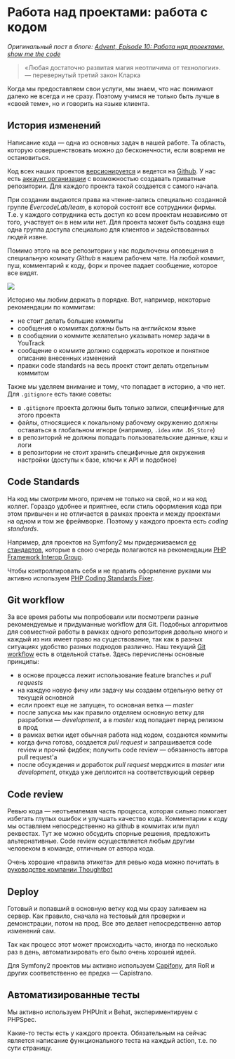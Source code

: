 # Работа над проектами: работа с кодом

*Оригинальный пост в блоге: [Advent, Episode 10: Работа над проектами, show me the code](http://blog.evercodelab.com/advent-episode10-projects-show-me-the-code/)*

> «Любая достаточно развитая магия неотличима от технологии». — перевернутый третий закон Кларка

Когда мы предоставляем свои услуги, мы знаем, что нас понимают далеко не всегда и не сразу. Поэтому учимся не только быть лучше в «своей теме», но и говорить на языке клиента.

## История изменений

Написание кода — одна из основных задач в нашей работе. Та область, которую совершенствовать можно до бесконечности, если вовремя не остановиться.

Код всех наших проектов [версионируется](https://ru.wikipedia.org/wiki/%D0%A1%D0%B8%D1%81%D1%82%D0%B5%D0%BC%D0%B0_%D1%83%D0%BF%D1%80%D0%B0%D0%B2%D0%BB%D0%B5%D0%BD%D0%B8%D1%8F_%D0%B2%D0%B5%D1%80%D1%81%D0%B8%D1%8F%D0%BC%D0%B8) и ведется на [Github](http://github.com). У нас есть [аккаунт организации](https://github.com/EvercodeLab) с возможностью создавать приватные репозитории. Для каждого проекта такой создается с самого начала.

При создании выдаются права на чтение-запись специально созданной группе *EvercodeLab/team*, в которой состоят все сотрудники фирмы. Т.е. у каждого сотрудника есть доступ ко всем проектам независимо от того, участвует он в нем или нет. Для проекта может быть создана еще одна группа доступа специально для клиентов и задействованных людей извне.

Помимо этого на все репозитории у нас подключены оповещения в специальную комнату *Github* в нашем рабочем чате. На любой коммит, пуш, комментарий к коду, форк и прочее падает сообщение, которое все видят.

<img align="center"  src="http://blog.evercodelab.com/assets/images/advent/10/notify.jpg" data-caption="оповещения c github в hipchat" />

Историю мы любим держать в порядке. Вот, например, некоторые рекомендации по коммитам:

* не стоит делать большие коммиты
* сообщения о коммитах должны быть на английском языке
* в сообщении о коммите желательно указывать номер задачи в YouTrack
* сообщение о коммите должно содержать короткое и понятное описание внесенных изменений
* правки code standards на весь проект стоит делать отдельным коммитом

Также мы уделяем внимание и тому, что попадает в историю, а что нет. Для `.gitignore` есть такие советы:

* в `.gitignore` проекта должны быть только записи, специфичные для этого проекта
* файлы, относящиеся к локальному рабочему окружению должны оставаться в глобальном игноре (например, `.idea` или `.DS_Store`)
* в репозиторий не должны попадать пользовательские данные, кэш и логи
* в репозитории не стоит хранить специфичные для окружения настройки (доступы к базе, ключи к API и подобное)

## Code Standards

На код мы смотрим много, причем не только на свой, но и на код коллег. Гораздо удобнее и приятнее, если стиль оформления кода при этом привычен и не отличается в рамках проекта и между проектами на одном и том же фреймворке. Поэтому у каждого проекта есть *coding standards*.

Например, для проектов на Symfony2 мы придерживаемся [ее стандартов](http://symfony.com/doc/current/contributing/code/standards.html), которые в свою очередь полагаются на рекомендации [PHP Framework Interop Group](http://www.php-fig.org/).

Чтобы контроллировать себя и не править оформление руками мы активно используем [PHP Coding Standards Fixer](http://cs.sensiolabs.org/).

## Git workflow

За все время работы мы попробовали или посмотрели разные рекомендуемые и придуманные workflow для Git. Подобных алгоритмов для совместной работы в рамках одного репозитория довольно много и каждый из них имеет право на существование, так как в разных ситуациях удобство разных подходов различно. Наш текущий [Git workflow](../../code_work/git_workflow.md) есть в отдельной статье. Здесь перечислены основные принципы:

* в основе процесса лежит использование feature branches и *pull requests*
* на каждую новую фичу или задачу мы создаем отдельную ветку от текущей основной
* если проект еще не запущен, то основная ветка — *master*
* после запуска мы как правило отделяем основную ветку для разработки — *development*, а в *master* код попадает перед релизом в прод
* в рамках ветки идет обычная работа над кодом, создаются коммиты
* когда фича готова, создается *pull request* и запрашивается code review и прочий фидбек; получить code review — обязанность автора pull request'а
* после обсуждения и доработок *pull request* мерджится в *master* или *development*, откуда уже деплоится на соответствующий сервер

## Code review

Ревью кода — неотъемлемая часть процесса, которая сильно помогает избегать глупых ошибок и улучшать качество кода. Комментарии к коду мы оставляем непосредственно на github в коммитах или пулл реквестах. Тут же можно обсудить спорные решения, предложить альтернативные. Code review осуществляется любым другим человеком в команде, отличным от автора кода.

Очень хорошие «правила этикета» для ревью кода можно почитать в [руководстве компании Thoughtbot](https://github.com/thoughtbot/guides/tree/master/code-review)

## Deploy

Готовый и попавший в основную ветку код мы сразу заливаем на сервер. Как правило, сначала на тестовый для проверки и демонстрации, потом на прод. Все это делает непосредственно автор изменений сам.

Так как процесс этот может происходить часто, иногда по несколько раз в день, автоматизировать его было очень хорошей идеей.

Для Symfony2 проектов мы активно используем [Capifony](http://capifony.org/), для RoR и других соответственно ее предка — Capistrano.

## Автоматизированные тесты

Мы активно используем PHPUnit и Behat, экспериментируем с PHPSpec.

Какие-то тесты есть у каждого проекта. Обязательным на сейчас является написание функционального теста на каждый action, т.е. по сути страницу.
